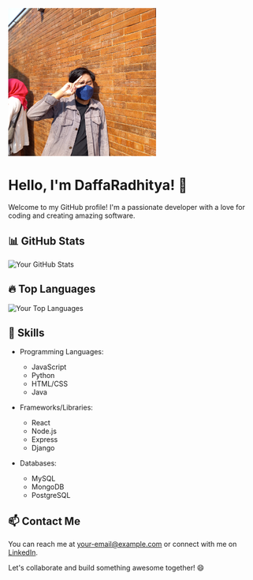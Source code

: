 <img src="20220730_145800.jpg"  width="300">

# Hello, I'm DaffaRadhitya! 👋

Welcome to my GitHub profile! I'm a passionate developer with a love for coding and creating amazing software.

## 📊 GitHub Stats

![Your GitHub Stats](https://github-readme-stats.vercel.app/api?username=Dapoodap&show_icons=true&theme=radical)

## 🔥 Top Languages

![Your Top Languages](https://github-readme-stats.vercel.app/api/top-langs/?username=Dapoodap&layout=compact&theme=radical)

## 🚀 Skills

- Programming Languages: 
  - JavaScript
  - Python
  - HTML/CSS
  - Java

- Frameworks/Libraries: 
  - React
  - Node.js
  - Express
  - Django

- Databases: 
  - MySQL
  - MongoDB
  - PostgreSQL

## 📫 Contact Me

You can reach me at [your-email@example.com](mailto:daffasven@example.com) or connect with me on [LinkedIn](https://www.linkedin.com/in/your-profile).

Let's collaborate and build something awesome together! 😄
